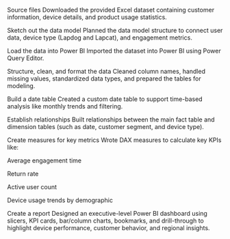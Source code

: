 Source files
Downloaded the provided Excel dataset containing customer information, device details, and product usage statistics.

Sketch out the data model
Planned the data model structure to connect user data, device type (Lapdog and Lapcat), and engagement metrics.

Load the data into Power BI
Imported the dataset into Power BI using Power Query Editor.

Structure, clean, and format the data
Cleaned column names, handled missing values, standardized data types, and prepared the tables for modeling.

Build a date table
Created a custom date table to support time-based analysis like monthly trends and filtering.

Establish relationships
Built relationships between the main fact table and dimension tables (such as date, customer segment, and device type).

Create measures for key metrics
Wrote DAX measures to calculate key KPIs like:

Average engagement time

Return rate

Active user count

Device usage trends by demographic

Create a report
Designed an executive-level Power BI dashboard using slicers, KPI cards, bar/column charts, bookmarks, and drill-through to highlight device performance, customer behavior, and regional insights.

